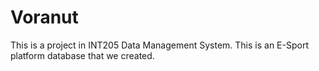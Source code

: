# Voranut
This is a project in INT205 Data Management System. This is an E-Sport platform database that we created.
